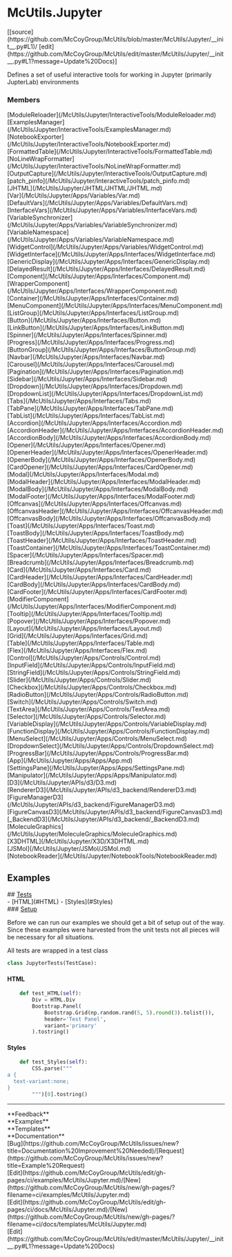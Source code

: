 # <a id="McUtils.Jupyter">McUtils.Jupyter</a> 
<div class="docs-source-link" markdown="1">
[[source](https://github.com/McCoyGroup/McUtils/blob/master/McUtils/Jupyter/__init__.py#L1)/
[edit](https://github.com/McCoyGroup/McUtils/edit/master/McUtils/Jupyter/__init__.py#L1?message=Update%20Docs)]
</div>
    
Defines a set of useful interactive tools
for working in Jupyter (primarily JupterLab) environments

### Members
<div class="container alert alert-secondary bg-light">
  <div class="row">
   <div class="col" markdown="1">
[ModuleReloader](/McUtils/Jupyter/InteractiveTools/ModuleReloader.md)   
</div>
   <div class="col" markdown="1">
[ExamplesManager](/McUtils/Jupyter/InteractiveTools/ExamplesManager.md)   
</div>
   <div class="col" markdown="1">
[NotebookExporter](/McUtils/Jupyter/InteractiveTools/NotebookExporter.md)   
</div>
</div>
  <div class="row">
   <div class="col" markdown="1">
[FormattedTable](/McUtils/Jupyter/InteractiveTools/FormattedTable.md)   
</div>
   <div class="col" markdown="1">
[NoLineWrapFormatter](/McUtils/Jupyter/InteractiveTools/NoLineWrapFormatter.md)   
</div>
   <div class="col" markdown="1">
[OutputCapture](/McUtils/Jupyter/InteractiveTools/OutputCapture.md)   
</div>
</div>
  <div class="row">
   <div class="col" markdown="1">
[patch_pinfo](/McUtils/Jupyter/InteractiveTools/patch_pinfo.md)   
</div>
   <div class="col" markdown="1">
[JHTML](/McUtils/Jupyter/JHTML/JHTML/JHTML.md)   
</div>
   <div class="col" markdown="1">
[Var](/McUtils/Jupyter/Apps/Variables/Var.md)   
</div>
</div>
  <div class="row">
   <div class="col" markdown="1">
[DefaultVars](/McUtils/Jupyter/Apps/Variables/DefaultVars.md)   
</div>
   <div class="col" markdown="1">
[InterfaceVars](/McUtils/Jupyter/Apps/Variables/InterfaceVars.md)   
</div>
   <div class="col" markdown="1">
[VariableSynchronizer](/McUtils/Jupyter/Apps/Variables/VariableSynchronizer.md)   
</div>
</div>
  <div class="row">
   <div class="col" markdown="1">
[VariableNamespace](/McUtils/Jupyter/Apps/Variables/VariableNamespace.md)   
</div>
   <div class="col" markdown="1">
[WidgetControl](/McUtils/Jupyter/Apps/Variables/WidgetControl.md)   
</div>
   <div class="col" markdown="1">
[WidgetInterface](/McUtils/Jupyter/Apps/Interfaces/WidgetInterface.md)   
</div>
</div>
  <div class="row">
   <div class="col" markdown="1">
[GenericDisplay](/McUtils/Jupyter/Apps/Interfaces/GenericDisplay.md)   
</div>
   <div class="col" markdown="1">
[DelayedResult](/McUtils/Jupyter/Apps/Interfaces/DelayedResult.md)   
</div>
   <div class="col" markdown="1">
[Component](/McUtils/Jupyter/Apps/Interfaces/Component.md)   
</div>
</div>
  <div class="row">
   <div class="col" markdown="1">
[WrapperComponent](/McUtils/Jupyter/Apps/Interfaces/WrapperComponent.md)   
</div>
   <div class="col" markdown="1">
[Container](/McUtils/Jupyter/Apps/Interfaces/Container.md)   
</div>
   <div class="col" markdown="1">
[MenuComponent](/McUtils/Jupyter/Apps/Interfaces/MenuComponent.md)   
</div>
</div>
  <div class="row">
   <div class="col" markdown="1">
[ListGroup](/McUtils/Jupyter/Apps/Interfaces/ListGroup.md)   
</div>
   <div class="col" markdown="1">
[Button](/McUtils/Jupyter/Apps/Interfaces/Button.md)   
</div>
   <div class="col" markdown="1">
[LinkButton](/McUtils/Jupyter/Apps/Interfaces/LinkButton.md)   
</div>
</div>
  <div class="row">
   <div class="col" markdown="1">
[Spinner](/McUtils/Jupyter/Apps/Interfaces/Spinner.md)   
</div>
   <div class="col" markdown="1">
[Progress](/McUtils/Jupyter/Apps/Interfaces/Progress.md)   
</div>
   <div class="col" markdown="1">
[ButtonGroup](/McUtils/Jupyter/Apps/Interfaces/ButtonGroup.md)   
</div>
</div>
  <div class="row">
   <div class="col" markdown="1">
[Navbar](/McUtils/Jupyter/Apps/Interfaces/Navbar.md)   
</div>
   <div class="col" markdown="1">
[Carousel](/McUtils/Jupyter/Apps/Interfaces/Carousel.md)   
</div>
   <div class="col" markdown="1">
[Pagination](/McUtils/Jupyter/Apps/Interfaces/Pagination.md)   
</div>
</div>
  <div class="row">
   <div class="col" markdown="1">
[Sidebar](/McUtils/Jupyter/Apps/Interfaces/Sidebar.md)   
</div>
   <div class="col" markdown="1">
[Dropdown](/McUtils/Jupyter/Apps/Interfaces/Dropdown.md)   
</div>
   <div class="col" markdown="1">
[DropdownList](/McUtils/Jupyter/Apps/Interfaces/DropdownList.md)   
</div>
</div>
  <div class="row">
   <div class="col" markdown="1">
[Tabs](/McUtils/Jupyter/Apps/Interfaces/Tabs.md)   
</div>
   <div class="col" markdown="1">
[TabPane](/McUtils/Jupyter/Apps/Interfaces/TabPane.md)   
</div>
   <div class="col" markdown="1">
[TabList](/McUtils/Jupyter/Apps/Interfaces/TabList.md)   
</div>
</div>
  <div class="row">
   <div class="col" markdown="1">
[Accordion](/McUtils/Jupyter/Apps/Interfaces/Accordion.md)   
</div>
   <div class="col" markdown="1">
[AccordionHeader](/McUtils/Jupyter/Apps/Interfaces/AccordionHeader.md)   
</div>
   <div class="col" markdown="1">
[AccordionBody](/McUtils/Jupyter/Apps/Interfaces/AccordionBody.md)   
</div>
</div>
  <div class="row">
   <div class="col" markdown="1">
[Opener](/McUtils/Jupyter/Apps/Interfaces/Opener.md)   
</div>
   <div class="col" markdown="1">
[OpenerHeader](/McUtils/Jupyter/Apps/Interfaces/OpenerHeader.md)   
</div>
   <div class="col" markdown="1">
[OpenerBody](/McUtils/Jupyter/Apps/Interfaces/OpenerBody.md)   
</div>
</div>
  <div class="row">
   <div class="col" markdown="1">
[CardOpener](/McUtils/Jupyter/Apps/Interfaces/CardOpener.md)   
</div>
   <div class="col" markdown="1">
[Modal](/McUtils/Jupyter/Apps/Interfaces/Modal.md)   
</div>
   <div class="col" markdown="1">
[ModalHeader](/McUtils/Jupyter/Apps/Interfaces/ModalHeader.md)   
</div>
</div>
  <div class="row">
   <div class="col" markdown="1">
[ModalBody](/McUtils/Jupyter/Apps/Interfaces/ModalBody.md)   
</div>
   <div class="col" markdown="1">
[ModalFooter](/McUtils/Jupyter/Apps/Interfaces/ModalFooter.md)   
</div>
   <div class="col" markdown="1">
[Offcanvas](/McUtils/Jupyter/Apps/Interfaces/Offcanvas.md)   
</div>
</div>
  <div class="row">
   <div class="col" markdown="1">
[OffcanvasHeader](/McUtils/Jupyter/Apps/Interfaces/OffcanvasHeader.md)   
</div>
   <div class="col" markdown="1">
[OffcanvasBody](/McUtils/Jupyter/Apps/Interfaces/OffcanvasBody.md)   
</div>
   <div class="col" markdown="1">
[Toast](/McUtils/Jupyter/Apps/Interfaces/Toast.md)   
</div>
</div>
  <div class="row">
   <div class="col" markdown="1">
[ToastBody](/McUtils/Jupyter/Apps/Interfaces/ToastBody.md)   
</div>
   <div class="col" markdown="1">
[ToastHeader](/McUtils/Jupyter/Apps/Interfaces/ToastHeader.md)   
</div>
   <div class="col" markdown="1">
[ToastContainer](/McUtils/Jupyter/Apps/Interfaces/ToastContainer.md)   
</div>
</div>
  <div class="row">
   <div class="col" markdown="1">
[Spacer](/McUtils/Jupyter/Apps/Interfaces/Spacer.md)   
</div>
   <div class="col" markdown="1">
[Breadcrumb](/McUtils/Jupyter/Apps/Interfaces/Breadcrumb.md)   
</div>
   <div class="col" markdown="1">
[Card](/McUtils/Jupyter/Apps/Interfaces/Card.md)   
</div>
</div>
  <div class="row">
   <div class="col" markdown="1">
[CardHeader](/McUtils/Jupyter/Apps/Interfaces/CardHeader.md)   
</div>
   <div class="col" markdown="1">
[CardBody](/McUtils/Jupyter/Apps/Interfaces/CardBody.md)   
</div>
   <div class="col" markdown="1">
[CardFooter](/McUtils/Jupyter/Apps/Interfaces/CardFooter.md)   
</div>
</div>
  <div class="row">
   <div class="col" markdown="1">
[ModifierComponent](/McUtils/Jupyter/Apps/Interfaces/ModifierComponent.md)   
</div>
   <div class="col" markdown="1">
[Tooltip](/McUtils/Jupyter/Apps/Interfaces/Tooltip.md)   
</div>
   <div class="col" markdown="1">
[Popover](/McUtils/Jupyter/Apps/Interfaces/Popover.md)   
</div>
</div>
  <div class="row">
   <div class="col" markdown="1">
[Layout](/McUtils/Jupyter/Apps/Interfaces/Layout.md)   
</div>
   <div class="col" markdown="1">
[Grid](/McUtils/Jupyter/Apps/Interfaces/Grid.md)   
</div>
   <div class="col" markdown="1">
[Table](/McUtils/Jupyter/Apps/Interfaces/Table.md)   
</div>
</div>
  <div class="row">
   <div class="col" markdown="1">
[Flex](/McUtils/Jupyter/Apps/Interfaces/Flex.md)   
</div>
   <div class="col" markdown="1">
[Control](/McUtils/Jupyter/Apps/Controls/Control.md)   
</div>
   <div class="col" markdown="1">
[InputField](/McUtils/Jupyter/Apps/Controls/InputField.md)   
</div>
</div>
  <div class="row">
   <div class="col" markdown="1">
[StringField](/McUtils/Jupyter/Apps/Controls/StringField.md)   
</div>
   <div class="col" markdown="1">
[Slider](/McUtils/Jupyter/Apps/Controls/Slider.md)   
</div>
   <div class="col" markdown="1">
[Checkbox](/McUtils/Jupyter/Apps/Controls/Checkbox.md)   
</div>
</div>
  <div class="row">
   <div class="col" markdown="1">
[RadioButton](/McUtils/Jupyter/Apps/Controls/RadioButton.md)   
</div>
   <div class="col" markdown="1">
[Switch](/McUtils/Jupyter/Apps/Controls/Switch.md)   
</div>
   <div class="col" markdown="1">
[TextArea](/McUtils/Jupyter/Apps/Controls/TextArea.md)   
</div>
</div>
  <div class="row">
   <div class="col" markdown="1">
[Selector](/McUtils/Jupyter/Apps/Controls/Selector.md)   
</div>
   <div class="col" markdown="1">
[VariableDisplay](/McUtils/Jupyter/Apps/Controls/VariableDisplay.md)   
</div>
   <div class="col" markdown="1">
[FunctionDisplay](/McUtils/Jupyter/Apps/Controls/FunctionDisplay.md)   
</div>
</div>
  <div class="row">
   <div class="col" markdown="1">
[MenuSelect](/McUtils/Jupyter/Apps/Controls/MenuSelect.md)   
</div>
   <div class="col" markdown="1">
[DropdownSelect](/McUtils/Jupyter/Apps/Controls/DropdownSelect.md)   
</div>
   <div class="col" markdown="1">
[ProgressBar](/McUtils/Jupyter/Apps/Controls/ProgressBar.md)   
</div>
</div>
  <div class="row">
   <div class="col" markdown="1">
[App](/McUtils/Jupyter/Apps/Apps/App.md)   
</div>
   <div class="col" markdown="1">
[SettingsPane](/McUtils/Jupyter/Apps/Apps/SettingsPane.md)   
</div>
   <div class="col" markdown="1">
[Manipulator](/McUtils/Jupyter/Apps/Apps/Manipulator.md)   
</div>
</div>
  <div class="row">
   <div class="col" markdown="1">
[D3](/McUtils/Jupyter/APIs/d3/D3.md)   
</div>
   <div class="col" markdown="1">
[RendererD3](/McUtils/Jupyter/APIs/d3_backend/RendererD3.md)   
</div>
   <div class="col" markdown="1">
[FigureManagerD3](/McUtils/Jupyter/APIs/d3_backend/FigureManagerD3.md)   
</div>
</div>
  <div class="row">
   <div class="col" markdown="1">
[FigureCanvasD3](/McUtils/Jupyter/APIs/d3_backend/FigureCanvasD3.md)   
</div>
   <div class="col" markdown="1">
[_BackendD3](/McUtils/Jupyter/APIs/d3_backend/_BackendD3.md)   
</div>
   <div class="col" markdown="1">
[MoleculeGraphics](/McUtils/Jupyter/MoleculeGraphics/MoleculeGraphics.md)   
</div>
</div>
  <div class="row">
   <div class="col" markdown="1">
[X3DHTML](/McUtils/Jupyter/X3D/X3DHTML.md)   
</div>
   <div class="col" markdown="1">
[JSMol](/McUtils/Jupyter/JSMol/JSMol.md)   
</div>
   <div class="col" markdown="1">
[NotebookReader](/McUtils/Jupyter/NotebookTools/NotebookReader.md)   
</div>
</div>
  <div class="row">
   <div class="col" markdown="1">
   
</div>
   <div class="col" markdown="1">
   
</div>
   <div class="col" markdown="1">
   
</div>
</div>
</div>





## Examples













<div class="collapsible-section">
 <div class="collapsible-section collapsible-section-header" markdown="1">
## <a class="collapse-link" data-toggle="collapse" href="#Tests-8de783" markdown="1"> Tests</a> <a class="float-right" data-toggle="collapse" href="#Tests-8de783"><i class="fa fa-chevron-down"></i></a>
 </div>
 <div class="collapsible-section collapsible-section-body collapse show" id="Tests-8de783" markdown="1">
 - [HTML](#HTML)
- [Styles](#Styles)

<div class="collapsible-section">
 <div class="collapsible-section collapsible-section-header" markdown="1">
### <a class="collapse-link" data-toggle="collapse" href="#Setup-76994c" markdown="1"> Setup</a> <a class="float-right" data-toggle="collapse" href="#Setup-76994c"><i class="fa fa-chevron-down"></i></a>
 </div>
 <div class="collapsible-section collapsible-section-body collapse show" id="Setup-76994c" markdown="1">
 
Before we can run our examples we should get a bit of setup out of the way.
Since these examples were harvested from the unit tests not all pieces
will be necessary for all situations.

All tests are wrapped in a test class
```python
class JupyterTests(TestCase):
```

 </div>
</div>

#### <a name="HTML">HTML</a>
```python
    def test_HTML(self):
        Div = HTML.Div
        Bootstrap.Panel(
            Bootstrap.Grid(np.random.rand(5, 5).round(3).tolist()),
            header='Test Panel',
            variant='primary'
        ).tostring()
```

#### <a name="Styles">Styles</a>
```python
    def test_Styles(self):
        CSS.parse("""
a {
  text-variant:none;
}
        """)[0].tostring()
```

 </div>
</div>






---


<div markdown="1" class="text-secondary">
<div class="container">
  <div class="row">
   <div class="col" markdown="1">
**Feedback**   
</div>
   <div class="col" markdown="1">
**Examples**   
</div>
   <div class="col" markdown="1">
**Templates**   
</div>
   <div class="col" markdown="1">
**Documentation**   
</div>
   <div class="col" markdown="1">
   
</div>
   <div class="col" markdown="1">
   
</div>
   <div class="col" markdown="1">
   
</div>
</div>
  <div class="row">
   <div class="col" markdown="1">
[Bug](https://github.com/McCoyGroup/McUtils/issues/new?title=Documentation%20Improvement%20Needed)/[Request](https://github.com/McCoyGroup/McUtils/issues/new?title=Example%20Request)   
</div>
   <div class="col" markdown="1">
[Edit](https://github.com/McCoyGroup/McUtils/edit/gh-pages/ci/examples/McUtils/Jupyter.md)/[New](https://github.com/McCoyGroup/McUtils/new/gh-pages/?filename=ci/examples/McUtils/Jupyter.md)   
</div>
   <div class="col" markdown="1">
[Edit](https://github.com/McCoyGroup/McUtils/edit/gh-pages/ci/docs/McUtils/Jupyter.md)/[New](https://github.com/McCoyGroup/McUtils/new/gh-pages/?filename=ci/docs/templates/McUtils/Jupyter.md)   
</div>
   <div class="col" markdown="1">
[Edit](https://github.com/McCoyGroup/McUtils/edit/master/McUtils/Jupyter/__init__.py#L1?message=Update%20Docs)   
</div>
   <div class="col" markdown="1">
   
</div>
   <div class="col" markdown="1">
   
</div>
   <div class="col" markdown="1">
   
</div>
</div>
</div>
</div>